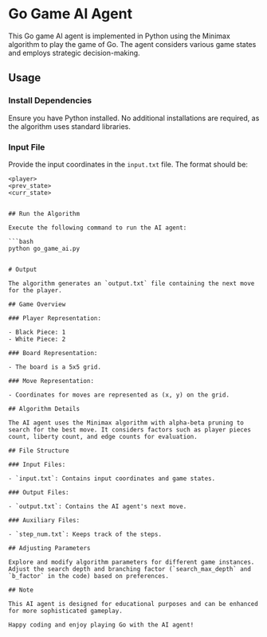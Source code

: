 # Go Game AI Agent

This Go game AI agent is implemented in Python using the Minimax algorithm to play the game of Go. The agent considers various game states and employs strategic decision-making.

## Usage

### Install Dependencies

Ensure you have Python installed. No additional installations are required, as the algorithm uses standard libraries.

### Input File

Provide the input coordinates in the `input.txt` file. The format should be:

```plaintext
<player>
<prev_state>
<curr_state>


## Run the Algorithm

Execute the following command to run the AI agent:

```bash
python go_game_ai.py


# Output

The algorithm generates an `output.txt` file containing the next move for the player.

## Game Overview

### Player Representation:

- Black Piece: 1
- White Piece: 2

### Board Representation:

- The board is a 5x5 grid.

### Move Representation:

- Coordinates for moves are represented as (x, y) on the grid.

## Algorithm Details

The AI agent uses the Minimax algorithm with alpha-beta pruning to search for the best move. It considers factors such as player pieces count, liberty count, and edge counts for evaluation.

## File Structure

### Input Files:

- `input.txt`: Contains input coordinates and game states.

### Output Files:

- `output.txt`: Contains the AI agent's next move.

### Auxiliary Files:

- `step_num.txt`: Keeps track of the steps.

## Adjusting Parameters

Explore and modify algorithm parameters for different game instances. Adjust the search depth and branching factor (`search_max_depth` and `b_factor` in the code) based on preferences.

## Note

This AI agent is designed for educational purposes and can be enhanced for more sophisticated gameplay.

Happy coding and enjoy playing Go with the AI agent!

